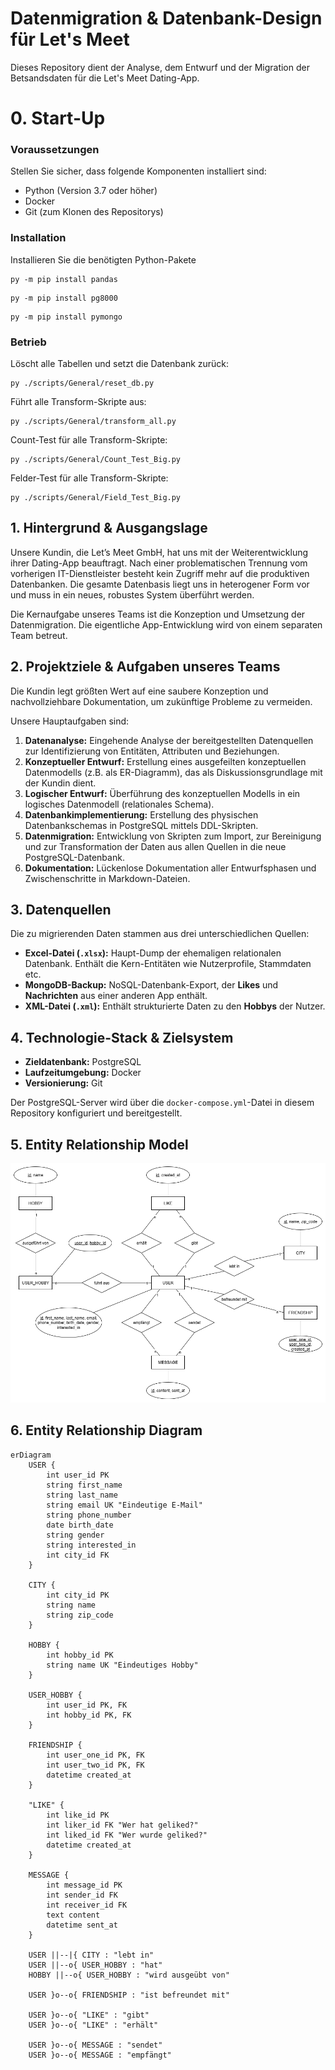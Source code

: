 # Datenmigration & Datenbank-Design für Let's Meet

Dieses Repository dient der Analyse, dem Entwurf und der Migration der Betsandsdaten für die Let's Meet Dating-App.

# 0. Start-Up

### **Voraussetzungen**

Stellen Sie sicher, dass folgende Komponenten installiert sind:

* Python (Version 3.7 oder höher)
* Docker
* Git (zum Klonen des Repositorys)

### **Installation**

Installieren Sie die benötigten Python-Pakete
```
py -m pip install pandas
```
```
py -m pip install pg8000
```
```
py -m pip install pymongo
```

### **Betrieb**

Löscht alle Tabellen und setzt die Datenbank zurück:

```
py ./scripts/General/reset_db.py
```



Führt alle Transform-Skripte aus:

```
py ./scripts/General/transform_all.py
```



Count-Test für alle Transform-Skripte:

```
py ./scripts/General/Count_Test_Big.py
```



Felder-Test für alle Transform-Skripte:

```
py ./scripts/General/Field_Test_Big.py
```

## 1. Hintergrund & Ausgangslage

Unsere Kundin, die Let’s Meet GmbH, hat uns mit der Weiterentwicklung ihrer Dating-App beauftragt. Nach einer problematischen Trennung vom vorherigen IT-Dienstleister besteht kein Zugriff mehr auf die produktiven Datenbanken. Die gesamte Datenbasis liegt uns in heterogener Form vor und muss in ein neues, robustes System überführt werden.

Die Kernaufgabe unseres Teams ist die Konzeption und Umsetzung der Datenmigration. Die eigentliche App-Entwicklung wird von einem separaten Team betreut.

## 2. Projektziele & Aufgaben unseres Teams

Die Kundin legt größten Wert auf eine saubere Konzeption und nachvollziehbare Dokumentation, um zukünftige Probleme zu vermeiden.

Unsere Hauptaufgaben sind:

1. **Datenanalyse:** Eingehende Analyse der bereitgestellten Datenquellen zur Identifizierung von Entitäten, Attributen und Beziehungen.
2. **Konzeptueller Entwurf:** Erstellung eines ausgefeilten konzeptuellen Datenmodells (z.B. als ER-Diagramm), das als Diskussionsgrundlage mit der Kundin dient.
3. **Logischer Entwurf:** Überführung des konzeptuellen Modells in ein logisches Datenmodell (relationales Schema).
4. **Datenbankimplementierung:** Erstellung des physischen Datenbankschemas in PostgreSQL mittels DDL-Skripten.
5. **Datenmigration:** Entwicklung von Skripten zum Import, zur Bereinigung und zur Transformation der Daten aus allen Quellen in die neue PostgreSQL-Datenbank.
6. **Dokumentation:** Lückenlose Dokumentation aller Entwurfsphasen und Zwischenschritte in Markdown-Dateien.

## 3. Datenquellen

Die zu migrierenden Daten stammen aus drei unterschiedlichen Quellen:

* **Excel-Datei (`.xlsx`):** Haupt-Dump der ehemaligen relationalen Datenbank. Enthält die Kern-Entitäten wie Nutzerprofile, Stammdaten etc.
* **MongoDB-Backup:** NoSQL-Datenbank-Export, der **Likes** und **Nachrichten** aus einer anderen App enthält.
* **XML-Datei (`.xml`):** Enthält strukturierte Daten zu den **Hobbys** der Nutzer.

## 4. Technologie-Stack & Zielsystem

* **Zieldatenbank:** PostgreSQL
* **Laufzeitumgebung:** Docker
* **Versionierung:** Git

Der PostgreSQL-Server wird über die `docker-compose.yml`-Datei in diesem Repository konfiguriert und bereitgestellt.

## 5. Entity Relationship Model

![ERM Picture](./images/letsmeetERM.png)

## 6. Entity Relationship Diagram

```mermaid
erDiagram
    USER {
        int user_id PK
        string first_name
        string last_name
        string email UK "Eindeutige E-Mail"
        string phone_number
        date birth_date
        string gender
        string interested_in
        int city_id FK
    }

    CITY {
        int city_id PK
        string name
        string zip_code
    }

    HOBBY {
        int hobby_id PK
        string name UK "Eindeutiges Hobby"
    }

    USER_HOBBY {
        int user_id PK, FK
        int hobby_id PK, FK
    }

    FRIENDSHIP {
        int user_one_id PK, FK
        int user_two_id PK, FK
        datetime created_at
    }

    "LIKE" {
        int like_id PK
        int liker_id FK "Wer hat geliked?"
        int liked_id FK "Wer wurde geliked?"
        datetime created_at
    }

    MESSAGE {
        int message_id PK
        int sender_id FK
        int receiver_id FK
        text content
        datetime sent_at
    }

    USER ||--|{ CITY : "lebt in"
    USER ||--o{ USER_HOBBY : "hat"
    HOBBY ||--o{ USER_HOBBY : "wird ausgeübt von"
  
    USER }o--o{ FRIENDSHIP : "ist befreundet mit"
  
    USER }o--o{ "LIKE" : "gibt"
    USER }o--o{ "LIKE" : "erhält"

    USER }o--o{ MESSAGE : "sendet"
    USER }o--o{ MESSAGE : "empfängt"
```
